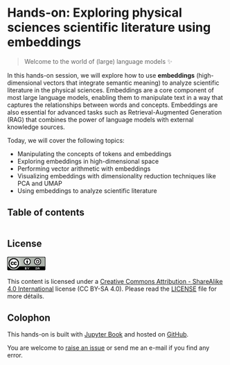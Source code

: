 # Hands-on: Exploring physical sciences scientific literature using embeddings

> Welcome to the world of (large) language models ✨

In this hands-on session, we will explore how to use **embeddings** (high-dimensional vectors that integrate semantic meaning) to analyze scientific literature in the physical sciences. Embeddings are a core component of most large language models, enabling them to manipulate text in a way that captures the relationships between words and concepts. Embeddings are also essential for advanced tasks such as Retrieval-Augmented Generation (RAG) that combines the power of language models with external knowledge sources.

Today, we will cover the following topics:
- Manipulating the concepts of tokens and embeddings
- Exploring embeddings in high-dimensional space
- Performing vector arithmetic with embeddings
- Visualizing embeddings with dimensionality reduction techniques like PCA and UMAP
- Using embeddings to analyze scientific literature


## Table of contents

```{tableofcontents}
```


## License

![](img/logo_CC-BY-SA.png)

This content is licensed under a [Creative Commons Attribution - ShareAlike 4.0 International](https://creativecommons.org/licenses/by-sa/4.0/) license (CC BY-SA 4.0). Please read the [LICENSE](../LICENSE) file for more détails.


## Colophon

This hands-on is built with [Jupyter Book](https://jupyterbook.org/en/stable/intro.html) and hosted on [GitHub](https://github.com/pierrepo/handson-scientific-literature-embeddings).

You are welcome to [raise an issue](https://github.com/pierrepo/handson-scientific-literature-embeddings/issues/new/) or send me an e-mail if you find any error.

